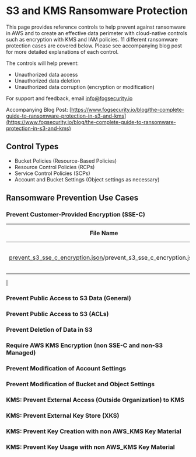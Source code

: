 # S3 and KMS Ransomware Protection

This page provides reference controls to help prevent against ransomware in AWS and to create an effective data perimeter with cloud-native controls such as encryption with KMS and IAM policies. 11 different ransomware protection cases are covered below.  Please see accompanying blog post for more detailed explanations of each control.

The controls will help prevent: 

* Unauthorized data access
* Unauthorized data deletion
* Unauthorized data corruption (encryption or modification)

For support and feedback, email <info@fogsecurity.io>

Accompanying Blog Post: [https://www.fogsecurity.io/blog/the-complete-guide-to-ransomware-protection-in-s3-and-kms](https://www.fogsecurity.io/blog/the-complete-guide-to-ransomware-protection-in-s3-and-kms)

## Control Types 

* Bucket Policies (Resource-Based Policies)
* Resource Control Policies (RCPs)
* Service Control Policies (SCPs)
* Account and Bucket Settings (Object settings as necessary)

## Ransomware Prevention Use Cases

### Prevent Customer-Provided Encryption (SSE-C)

| File Name | Control Type | Description | Permissions Needed |
|-----------|--------------|--------------|-------------------|
| [prevent_s3_sse_c_encryption.json](policies/resource_control_policies)/prevent_s3_sse_c_encryption.json| RCP | RCP to block S3 SSE-C Encrpytion | organizations:CreatePolicy and organizations:AttachPolicy |
| 

### Prevent Public Access to S3 Data (General)

### Prevent Public Access to S3 (ACLs)

### Prevent Deletion of Data in S3

### Require AWS KMS Encryption (non SSE-C and non-S3 Managed)

### Prevent Modification of Account Settings

### Prevent Modification of Bucket and Object Settings

### KMS: Prevent External Access (Outside Organization) to KMS

### KMS: Prevent External Key Store (XKS)

### KMS: Prevent Key Creation with non AWS_KMS Key Material

### KMS: Prevent Key Usage with non AWS_KMS Key Material
